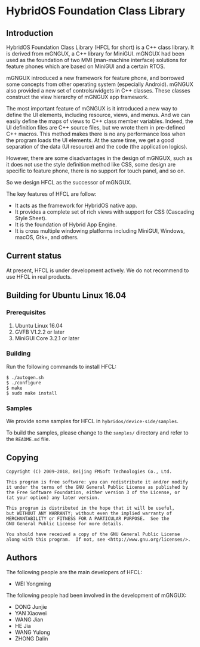# HybridOS Foundation Class Library

## Introduction

HybridOS Foundation Class Library (HFCL for short) is a C++ class library.
It is derived from mGNGUX, a C++ library for MiniGUI. mGNGUX had been used
as the foundation of two MMI (man-machine interface) solutions for
feature phones which are based on MiniGUI and a certain RTOS.

mGNGUX introduced a new framework for feature phone, and borrowed some
concepts from other operating system (especially Android). mGNGUX also
provided a new set of controls/widgets in C++ classes. These classes
construct the view hierarchy of mGNGUX app framework.

The most important feature of mGNGUX is it introduced a new way to define
the UI elements, including resource, views, and menus. And we can easily
define the maps of views to C++ class member variables. Indeed, the UI
definition files are C++ source files, but we wrote them in pre-defined C++
macros. This method makes there is no any performance loss when the
program loads the UI elements. At the same time, we get a good separation
of the data (UI resource) and the code (the application logics).

However, there are some disadvantages in the design of mGNGUX, such as
it does not use the style definition method like CSS, some design are
specific to feature phone, there is no support for touch panel, and so on.

So we design HFCL as the successor of mGNGUX.

The key features of HFCL are follow:

* It acts as the framework for HybridOS native app.
* It provides a complete set of rich views with support for CSS
  (Cascading Style Sheet).
* It is the foundation of Hybrid App Engine.
* It is cross multiple windowing platforms including MiniGUI, Windows, macOS,
  Gtk+, and others.

## Current status

At present, HFCL is under development actively. We do not recommend to use
HFCL in real products.

## Building for Ubuntu Linux 16.04

### Prerequisites

1. Ubuntu Linux 16.04
1. GVFB V1.2.2 or later
1. MiniGUI Core 3.2.1 or later

### Building

Run the following commands to install HFCL:

    $ ./autogen.sh
    $ ./configure
    $ make
    $ sudo make install

### Samples

We provide some samples for HFCL in `hybridos/device-side/samples`.

To build the samples, please change to the `samples/` directory and
refer to the `README.md` file.

## Copying

    Copyright (C) 2009~2018, Beijing FMSoft Technologies Co., Ltd.

    This program is free software: you can redistribute it and/or modify
    it under the terms of the GNU General Public License as published by
    the Free Software Foundation, either version 3 of the License, or
    (at your option) any later version.

    This program is distributed in the hope that it will be useful,
    but WITHOUT ANY WARRANTY; without even the implied warranty of
    MERCHANTABILITY or FITNESS FOR A PARTICULAR PURPOSE.  See the
    GNU General Public License for more details.

    You should have received a copy of the GNU General Public License
    along with this program.  If not, see <http://www.gnu.org/licenses/>.

## Authors

The following people are the main developers of HFCL:

* WEI Yongming

The following people had been involved in the development of mGNGUX:

* DONG Junjie
* YAN Xiaowei
* WANG Jian
* HE Jia
* WANG Yulong
* ZHONG Dalin
